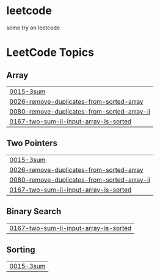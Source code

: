 # leetcode
some try on leetcode

<!---LeetCode Topics Start-->
# LeetCode Topics
## Array
|  |
| ------- |
| [0015-3sum](https://github.com/defene/leetcode/tree/master/0015-3sum) |
| [0026-remove-duplicates-from-sorted-array](https://github.com/defene/leetcode/tree/master/0026-remove-duplicates-from-sorted-array) |
| [0080-remove-duplicates-from-sorted-array-ii](https://github.com/defene/leetcode/tree/master/0080-remove-duplicates-from-sorted-array-ii) |
| [0167-two-sum-ii-input-array-is-sorted](https://github.com/defene/leetcode/tree/master/0167-two-sum-ii-input-array-is-sorted) |
## Two Pointers
|  |
| ------- |
| [0015-3sum](https://github.com/defene/leetcode/tree/master/0015-3sum) |
| [0026-remove-duplicates-from-sorted-array](https://github.com/defene/leetcode/tree/master/0026-remove-duplicates-from-sorted-array) |
| [0080-remove-duplicates-from-sorted-array-ii](https://github.com/defene/leetcode/tree/master/0080-remove-duplicates-from-sorted-array-ii) |
| [0167-two-sum-ii-input-array-is-sorted](https://github.com/defene/leetcode/tree/master/0167-two-sum-ii-input-array-is-sorted) |
## Binary Search
|  |
| ------- |
| [0167-two-sum-ii-input-array-is-sorted](https://github.com/defene/leetcode/tree/master/0167-two-sum-ii-input-array-is-sorted) |
## Sorting
|  |
| ------- |
| [0015-3sum](https://github.com/defene/leetcode/tree/master/0015-3sum) |
<!---LeetCode Topics End-->